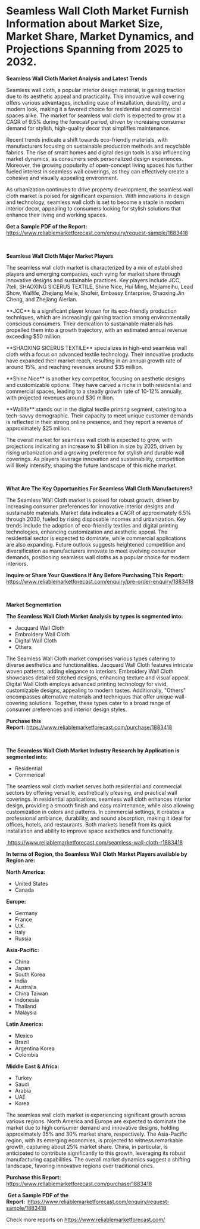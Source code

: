 <p><h1>Seamless Wall Cloth Market Furnish Information about Market Size, Market Share, Market Dynamics, and Projections Spanning from 2025 to 2032.</h1></p><p><strong>Seamless Wall Cloth Market Analysis and Latest Trends</strong></p>
<p><p>Seamless wall cloth, a popular interior design material, is gaining traction due to its aesthetic appeal and practicality. This innovative wall covering offers various advantages, including ease of installation, durability, and a modern look, making it a favored choice for residential and commercial spaces alike. The market for seamless wall cloth is expected to grow at a CAGR of 9.5% during the forecast period, driven by increasing consumer demand for stylish, high-quality decor that simplifies maintenance.</p><p>Recent trends indicate a shift towards eco-friendly materials, with manufacturers focusing on sustainable production methods and recyclable fabrics. The rise of smart homes and digital design tools is also influencing market dynamics, as consumers seek personalized design experiences. Moreover, the growing popularity of open-concept living spaces has further fueled interest in seamless wall coverings, as they can effectively create a cohesive and visually appealing environment.</p><p>As urbanization continues to drive property development, the seamless wall cloth market is poised for significant expansion. With innovations in design and technology, seamless wall cloth is set to become a staple in modern interior decor, appealing to consumers looking for stylish solutions that enhance their living and working spaces.</p></p>
<p><strong>Get a Sample PDF of the Report:&nbsp;</strong> <a href="https://www.reliablemarketforecast.com/enquiry/request-sample/1883418?utm_campaign=2280&utm_medium=2&utm_source=Github&utm_content=ia&utm_term=09022025&utm_id=seamless-wall-cloth">https://www.reliablemarketforecast.com/enquiry/request-sample/1883418</a></p>
<p>&nbsp;</p>
<p><strong>Seamless Wall Cloth Major Market Players</strong></p>
<p><p>The seamless wall cloth market is characterized by a mix of established players and emerging companies, each vying for market share through innovative designs and sustainable practices. Key players include JCC, 7teli, SHAOXING SICERUS TEXTILE, Shine Nice, Hui Ming, Mejiameihu, Lead Show, Wallife, Zhejiang Meile, Shofeir, Embassy Enterprise, Shaoxing Jin Cheng, and Zhejiang Aierlan.</p><p>**JCC** is a significant player known for its eco-friendly production techniques, which are increasingly gaining traction among environmentally conscious consumers. Their dedication to sustainable materials has propelled them into a growth trajectory, with an estimated annual revenue exceeding $50 million.</p><p>**SHAOXING SICERUS TEXTILE** specializes in high-end seamless wall cloth with a focus on advanced textile technology. Their innovative products have expanded their market reach, resulting in an annual growth rate of around 15%, and reaching revenues around $35 million.</p><p>**Shine Nice** is another key competitor, focusing on aesthetic designs and customizable options. They have carved a niche in both residential and commercial spaces, leading to a steady growth rate of 10-12% annually, with projected revenues around $30 million.</p><p>**Wallife** stands out in the digital textile printing segment, catering to a tech-savvy demographic. Their capacity to meet unique customer demands is reflected in their strong online presence, and they report a revenue of approximately $25 million.</p><p>The overall market for seamless wall cloth is expected to grow, with projections indicating an increase to $1 billion in size by 2025, driven by rising urbanization and a growing preference for stylish and durable wall coverings. As players leverage innovation and sustainability, competition will likely intensify, shaping the future landscape of this niche market.</p></p>
<p>&nbsp;</p>
<p><strong>What Are The Key Opportunities For Seamless Wall Cloth Manufacturers?</strong></p>
<p><p>The Seamless Wall Cloth market is poised for robust growth, driven by increasing consumer preferences for innovative interior designs and sustainable materials. Market data indicates a CAGR of approximately 6.5% through 2030, fueled by rising disposable incomes and urbanization. Key trends include the adoption of eco-friendly textiles and digital printing technologies, enhancing customization and aesthetic appeal. The residential sector is expected to dominate, while commercial applications are also expanding. Future outlook suggests heightened competition and diversification as manufacturers innovate to meet evolving consumer demands, positioning seamless wall cloths as a popular choice for modern interiors.</p></p>
<p><strong>Inquire or Share Your Questions If Any Before Purchasing This Report:</strong> <a href="https://www.reliablemarketforecast.com/enquiry/pre-order-enquiry/1883418?utm_campaign=2280&utm_medium=2&utm_source=Github&utm_content=ia&utm_term=09022025&utm_id=seamless-wall-cloth">https://www.reliablemarketforecast.com/enquiry/pre-order-enquiry/1883418</a></p>
<p>&nbsp;</p>
<p><strong>Market Segmentation</strong></p>
<p><strong>The Seamless Wall Cloth Market Analysis by types is segmented into:</strong></p>
<p><ul><li>Jacquard Wall Cloth</li><li>Embroidery Wall Cloth</li><li>Digital Wall Cloth</li><li>Others</li></ul></p>
<p><p>The Seamless Wall Cloth market comprises various types catering to diverse aesthetics and functionalities. Jacquard Wall Cloth features intricate woven patterns, adding elegance to interiors. Embroidery Wall Cloth showcases detailed stitched designs, enhancing texture and visual appeal. Digital Wall Cloth employs advanced printing technology for vivid, customizable designs, appealing to modern tastes. Additionally, "Others" encompasses alternative materials and techniques that offer unique wall-covering solutions. Together, these types cater to a broad range of consumer preferences and interior design styles.</p></p>
<p><strong>Purchase this Report:&nbsp;</strong><a href="https://www.reliablemarketforecast.com/purchase/1883418?utm_campaign=2280&utm_medium=2&utm_source=Github&utm_content=ia&utm_term=09022025&utm_id=seamless-wall-cloth">https://www.reliablemarketforecast.com/purchase/1883418</a></p>
<p>&nbsp;</p>
<p><strong>The Seamless Wall Cloth Market Industry Research by Application is segmented into:</strong></p>
<p><ul><li>Residential</li><li>Commerical</li></ul></p>
<p><p>The seamless wall cloth market serves both residential and commercial sectors by offering versatile, aesthetically pleasing, and practical wall coverings. In residential applications, seamless wall cloth enhances interior design, providing a smooth finish and easy maintenance, while also allowing customization in colors and patterns. In commercial settings, it creates a professional ambiance, durability, and sound absorption, making it ideal for offices, hotels, and restaurants. Both markets benefit from its quick installation and ability to improve space aesthetics and functionality.</p></p>
<p><a href="https://www.reliablemarketforecast.com/seamless-wall-cloth-r1883418?utm_campaign=2280&utm_medium=2&utm_source=Github&utm_content=ia&utm_term=09022025&utm_id=seamless-wall-cloth">&nbsp;https://www.reliablemarketforecast.com/seamless-wall-cloth-r1883418</a></p>
<p><strong>In terms of Region, the Seamless Wall Cloth Market Players available by Region are:</strong></p>
<p>
    <p> <strong> North America: </strong>
        <ul>
            <li>United States</li>
            <li>Canada</li>
        </ul>
        </p> 
    <p> <strong> Europe: </strong>
        <ul>
            <li>Germany</li>
            <li>France</li>
            <li>U.K.</li>
            <li>Italy</li>
            <li>Russia</li>
        </ul>
        </p> 
    <p> <strong> Asia-Pacific: </strong>
        <ul>
            <li>China</li>
            <li>Japan</li>
            <li>South Korea</li>
            <li>India</li>
            <li>Australia</li>
            <li>China Taiwan</li>
            <li>Indonesia</li>
            <li>Thailand</li>
            <li>Malaysia</li>
        </ul>
        </p> 
    <p> <strong> Latin America: </strong>
        <ul>
            <li>Mexico</li>
            <li>Brazil</li>
            <li>Argentina Korea</li>
            <li>Colombia</li>
        </ul>
        </p> 
    <p> <strong> Middle East & Africa: </strong>
        <ul>
            <li>Turkey</li>
            <li>Saudi</li>
            <li>Arabia</li>
            <li>UAE</li>
            <li>Korea</li>
        </ul>
    </p>
    </p>
<p><p>The seamless wall cloth market is experiencing significant growth across various regions. North America and Europe are expected to dominate the market due to high consumer demand and innovative designs, holding approximately 35% and 30% market share, respectively. The Asia-Pacific region, with its emerging economies, is projected to witness remarkable growth, capturing about 25% market share. China, in particular, is anticipated to contribute significantly to this growth, leveraging its robust manufacturing capabilities. The overall market dynamics suggest a shifting landscape, favoring innovative regions over traditional ones.</p></p>
<p><strong>Purchase this Report: </strong><a href="https://www.reliablemarketforecast.com/purchase/1883418?utm_campaign=2280&utm_medium=2&utm_source=Github&utm_content=ia&utm_term=09022025&utm_id=seamless-wall-cloth">https://www.reliablemarketforecast.com/purchase/1883418</a></p>
<p>&nbsp;<strong>Get a Sample PDF of the Report:&nbsp;&nbsp;</strong><a href="https://www.reliablemarketforecast.com/enquiry/request-sample/1883418?utm_campaign=2280&utm_medium=2&utm_source=Github&utm_content=ia&utm_term=09022025&utm_id=seamless-wall-cloth">https://www.reliablemarketforecast.com/enquiry/request-sample/1883418</a></p>
<p><strong></strong></p>
<p>Check more reports on <a href="https://www.reliablemarketforecast.com/?utm_campaign=2280&utm_medium=2&utm_source=Github&utm_content=ia&utm_term=09022025&utm_id=seamless-wall-cloth">https://www.reliablemarketforecast.com/</a></p>
